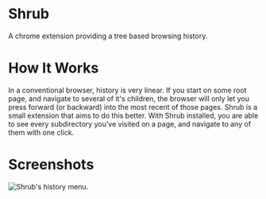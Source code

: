 # Shrub
A chrome extension providing a tree based browsing history.

# How It Works
In a conventional browser, history is very linear. If you start on some root page, and navigate to several
of it's children, the browser will only let you press forward (or backward) into the most recent of those pages.
Shrub is a small extension that aims to do this better. With Shrub installed, you are able to see every
subdirectory you've visited on a page, and navigate to any of them with one click.

# Screenshots
![Shrub's history menu.](http://imgur.com/a/mSS5i "Shrub's history menu, brought up by pressing both alt keys.")
